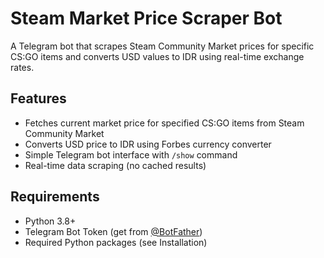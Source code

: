 # Steam Market Price Scraper Bot

A Telegram bot that scrapes Steam Community Market prices for specific CS:GO items and converts USD values to IDR using real-time exchange rates.

## Features

- Fetches current market price for specified CS:GO items from Steam Community Market
- Converts USD price to IDR using Forbes currency converter
- Simple Telegram bot interface with `/show` command
- Real-time data scraping (no cached results)

## Requirements

- Python 3.8+
- Telegram Bot Token (get from [@BotFather](https://t.me/BotFather))
- Required Python packages (see Installation)
